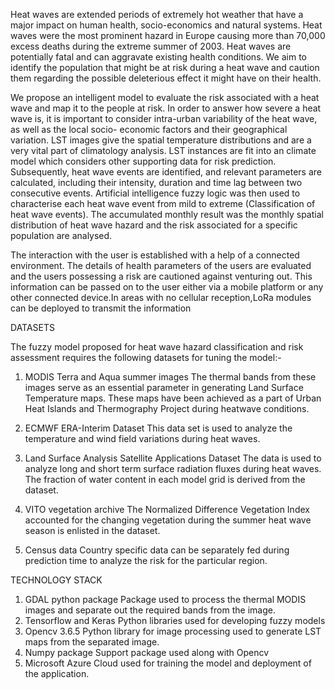 Heat waves are extended periods of extremely hot weather that have a major impact on human health, socio-economics and natural systems. Heat waves were the most prominent hazard in Europe causing more than 70,000 excess deaths during the extreme summer of 2003. Heat waves are potentially fatal and can aggravate existing health conditions. We aim to identify the population that might be at risk during a heat wave and caution them regarding the possible deleterious effect it might have on their health.

We propose an intelligent model to evaluate the risk associated with a heat wave and map it to the people at risk. In order to answer how severe a heat wave is, it is important to consider intra-urban variability of the heat wave, as well as the local socio- economic factors and their geographical variation. LST images give the spatial temperature distributions and are a very vital part of climatology analysis. LST instances are fit into an climate model which considers other supporting data for risk prediction. Subsequently, heat wave events are identified, and relevant parameters are calculated, including their intensity, duration and time lag between two consecutive events. Artificial intelligence fuzzy logic was then used to characterise each heat wave event from mild to extreme (Classification of heat wave events). The accumulated monthly result was the monthly spatial distribution of heat wave hazard and the risk associated for a specific population are analysed.

The interaction with the user is established with a help of a connected environment. The details of health parameters of the users are evaluated and the users possessing a risk are cautioned against venturing out. This information can be passed on to the user either via a mobile platform or any other connected device.In areas with no cellular reception,LoRa modules can be deployed to transmit the information

DATASETS

The fuzzy model proposed for heat wave hazard classification and risk assessment requires the following datasets for tuning the model:-
1.	MODIS Terra and Aqua summer images
The thermal bands from these images serve as an essential parameter in generating Land Surface Temperature maps. These maps have been achieved as a part of Urban Heat Islands and Thermography Project during heatwave conditions.

2.	ECMWF ERA-Interim Dataset
This data set is used to analyze the temperature and wind field variations during heat waves.

3.	Land Surface Analysis Satellite Applications Dataset
The data is used to analyze long and short term surface radiation fluxes during heat waves. The fraction of water content in each model grid is derived from the dataset.

4.	VITO vegetation archive
The Normalized Difference Vegetation Index accounted for the changing vegetation during the summer heat wave season is enlisted in the dataset.

5.	Census data
Country specific data can be separately fed during prediction time to analyze the risk for the particular region.





TECHNOLOGY STACK

1.	GDAL python package
Package used to process the thermal MODIS images and separate out the required bands from the image.
2.	Tensorflow and Keras
Python libraries used for developing fuzzy models
3.	Opencv 3.6.5
Python library for image processing used to generate LST maps from the separated image.
4.	Numpy package
Support package used along with Opencv
5.	Microsoft Azure
Cloud used for training the model and deployment of the application.
